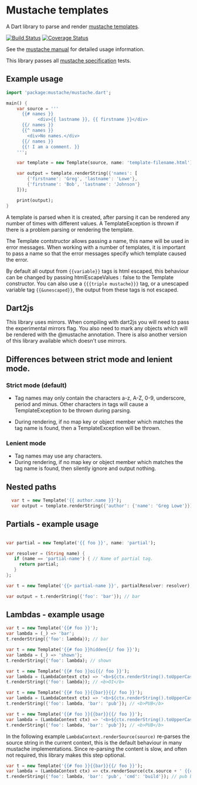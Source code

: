 # Mustache templates

A Dart library to parse and render [mustache templates](https://mustache.github.io/).

[![Build Status](https://api.travis-ci.org/xxgreg/mustache.svg?branch=master)](https://travis-ci.org/xxgreg/mustache) [![Coverage Status](https://coveralls.io/repos/xxgreg/mustache/badge.svg)](https://coveralls.io/r/xxgreg/mustache)

See the [mustache manual](http://mustache.github.com/mustache.5.html) for detailed usage information.

This library passes all [mustache specification](https://github.com/mustache/spec/tree/master/specs) tests.

## Example usage
```dart
import 'package:mustache/mustache.dart';

main() {
	var source = '''
	  {{# names }}
            <div>{{ lastname }}, {{ firstname }}</div>
	  {{/ names }}
	  {{^ names }}
	    <div>No names.</div>
	  {{/ names }}
	  {{! I am a comment. }}
	''';

	var template = new Template(source, name: 'template-filename.html');

	var output = template.renderString({'names': [
		{'firstname': 'Greg', 'lastname': 'Lowe'},
		{'firstname': 'Bob', 'lastname': 'Johnson'}
	]});

	print(output);
}
```

A template is parsed when it is created, after parsing it can be rendered any number of times with different values. A TemplateException is thrown if there is a problem parsing or rendering the template.

The Template contstructor allows passing a name, this name will be used in error messages. When working with a number of templates, it is important to pass a name so that the error messages specify which template caused the error.

By default all output from `{{variable}}` tags is html escaped, this behaviour can be changed by passing htmlEscapeValues : false to the Template constructor. You can also use a `{{{triple mustache}}}` tag, or a unescaped variable tag `{{&unescaped}}`, the output from these tags is not escaped.

## Dart2js

This library uses mirrors. When compiling with dart2js you will need to pass the experimental mirrors flag. You also need to mark any objects which will be rendered with the @mustache annotation. There is also another version of this library available which doesn't use mirrors.

## Differences between strict mode and lenient mode.

### Strict mode (default)

* Tag names may only contain the characters a-z, A-Z, 0-9, underscore, period and minus. Other characters in tags will cause a TemplateException to be thrown during parsing.

* During rendering, if no map key or object member which matches the tag name is found, then a TemplateException will be thrown.

### Lenient mode

* Tag names may use any characters.
* During rendering, if no map key or object member which matches the tag name is found, then silently ignore and output nothing.

## Nested paths

```dart
  var t = new Template('{{ author.name }}');
  var output = template.renderString({'author': {'name': 'Greg Lowe'}});
```

## Partials - example usage

```dart

var partial = new Template('{{ foo }}', name: 'partial');

var resolver = (String name) {
   if (name == 'partial-name') { // Name of partial tag.
     return partial;
   }
};

var t = new Template('{{> partial-name }}', partialResolver: resolver);

var output = t.renderString({'foo': 'bar'}); // bar

```

## Lambdas - example usage

```dart
var t = new Template('{{# foo }}');
var lambda = (_) => 'bar';
t.renderString({'foo': lambda}); // bar
```

```dart
var t = new Template('{{# foo }}hidden{{/ foo }}');
var lambda = (_) => 'shown'};
t.renderString({'foo': lambda); // shown
```

```dart
var t = new Template('{{# foo }}oi{{/ foo }}');
var lambda = (LambdaContext ctx) => '<b>${ctx.renderString().toUpperCase()}</b>';
t.renderString({'foo': lambda}); // <b>OI</b>
```

```dart
var t = new Template('{{# foo }}{{bar}}{{/ foo }}');
var lambda = (LambdaContext ctx) => '<b>${ctx.renderString().toUpperCase()}</b>';
t.renderString({'foo': lambda, 'bar': 'pub'}); // <b>PUB</b>
```

```dart
var t = new Template('{{# foo }}{{bar}}{{/ foo }}');
var lambda = (LambdaContext ctx) => '<b>${ctx.renderString().toUpperCase()}</b>';
t.renderString({'foo': lambda, 'bar': 'pub'}); // <b>PUB</b>
```

In the following example `LambdaContext.renderSource(source)` re-parses the source string in the current context, this is the default behaviour in many mustache implementations. Since re-parsing the content is slow, and often not required, this library makes this step optional.

```dart
var t = new Template('{{# foo }}{{bar}}{{/ foo }}');
var lambda = (LambdaContext ctx) => ctx.renderSource(ctx.source + ' {{cmd}}')};
t.renderString({'foo': lambda, 'bar': 'pub', 'cmd': 'build'}); // pub build
```
